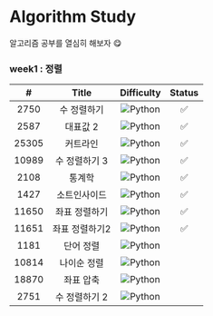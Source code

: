 # Algorithm Study

알고리즘 공부를 열심히 해보자 😋

### week1 : 정렬

|   #   |     Title      |                               Difficulty                               | Status |
| :---: | :------------: | :--------------------------------------------------------------------: | :----: |
| 2750  |  수 정렬하기   | ![Python](https://img.shields.io/badge/BRONZE%20II-CD7F32?style=flat)  |   ✅   |
| 2587  |    대표값 2    | ![Python](https://img.shields.io/badge/BRONZE%20II-CD7F32?style=flat)  |   ✅   |
| 25305 |    커트라인    | ![Python](https://img.shields.io/badge/BRONZE%20II-CD7F32?style=flat)  |   ✅   |
| 10989 | 수 정렬하기 3  |  ![Python](https://img.shields.io/badge/BRONZE%20I-CD7F32?style=flat)  |   ✅   |
| 2108  |     통계학     | ![Python](https://img.shields.io/badge/SILVER%20III-A3A3A3?style=flat) |   ✅   |
| 1427  |  소트인사이드  |  ![Python](https://img.shields.io/badge/SILVER%20V-A3A3A3?style=flat)  |   ✅   |
| 11650 | 좌표 정렬하기  |  ![Python](https://img.shields.io/badge/SILVER%20V-A3A3A3?style=flat)  |   ✅   |
| 11651 | 좌표 정렬하기2 |  ![Python](https://img.shields.io/badge/SILVER%20V-A3A3A3?style=flat)  |   ✅   |
| 1181  |   단어 정렬    |  ![Python](https://img.shields.io/badge/SILVER%20V-A3A3A3?style=flat)  |
| 10814 |  나이순 정렬   |  ![Python](https://img.shields.io/badge/SILVER%20V-A3A3A3?style=flat)  |
| 18870 |   좌표 압축    | ![Python](https://img.shields.io/badge/SILVER%20II-A3A3A3?style=flat)  |
| 2751  | 수 정렬하기 2  |  ![Python](https://img.shields.io/badge/SILVER%20V-A3A3A3?style=flat)  |

<!--
금: #D5A11E
은: #A3A3A3
동: #CD7F32
I	11
2	II
3	III
4	IV
5	V
-->
